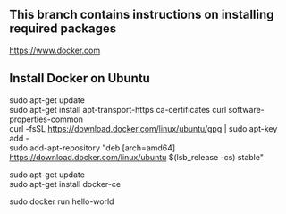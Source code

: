 ## This branch contains instructions on installing required packages  

https://www.docker.com  

## Install Docker on Ubuntu  
sudo apt-get update  
sudo apt-get install apt-transport-https ca-certificates curl software-properties-common  
curl -fsSL https://download.docker.com/linux/ubuntu/gpg | sudo apt-key add -  
sudo add-apt-repository "deb [arch=amd64] https://download.docker.com/linux/ubuntu $(lsb_release -cs) stable"  

sudo apt-get update  
sudo apt-get install docker-ce  

sudo docker run hello-world  

